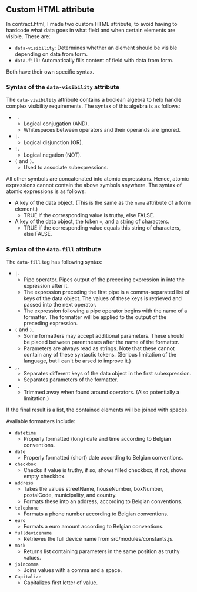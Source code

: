 ## Custom HTML attribute

In contract.html, I made two custom HTML attribute, to avoid having to hardcode what data goes in what field and when certain elements are visible. These are:

* `data-visibility`: Determines whether an element should be visible depending on data from form.
* `data-fill`: Automatically fills content of field with data from form.

Both have their own specific syntax.

### Syntax of the `data-visibility` attribute

The `data-visibility` attribute contains a boolean algebra to help handle complex visibility requirements. The syntax of this algebra is as follows:

* ` `.
  * Logical conjugation (AND).
  * Whitespaces between operators and their operands are ignored.
* `|`.
  * Logical disjunction (OR).
* `!`.
  * Logical negation (NOT).
* `(` and `)`.
  * Used to associate subexpressions.

All other symbols are concatenated into atomic expressions. Hence, atomic expressions cannot contain the above symbols anywhere. The syntax of atomic expressions is as follows:

* A key of the data object. (This is the same as the `name` attribute of a form element.)
  * TRUE if the corresponding value is truthy, else FALSE.
* A key of the data object, the token `=`, and a string of characters.
  * TRUE if the corresponding value equals this string of characters, else FALSE.

### Syntax of the `data-fill` attribute

The `data-fill` tag has following syntax:

* `|`.
  * Pipe operator. Pipes output of the preceding expression in into the expression after it.
  * The expression preceding the first pipe is a comma-separated list of keys of the data object. The values of these keys is retrieved and passed into the next operator.
  * The expression following a pipe operator begins with the name of a formatter. The formatter will be applied to the output of the preceding expression.
* `(` and `)`.
  * Some formatters may accept additional parameters. These should be placed between parentheses after the name of the formatter.
  * Parameters are always read as strings. Note that these cannot contain any of these syntactic tokens. (Serious limitation of the language, but I can't be arsed to improve it.)
* `,`.
  * Separates different keys of the data object in the first subexpression.
  * Separates parameters of the formatter.
* ` `.
  * Trimmed away when found around operators. (Also potentially a limitation.)
 
If the final result is a list, the contained elements will be joined with spaces.

Available formatters include:

* `datetime`
  * Properly formatted (long) date and time according to Belgian conventions.
* `date`
  * Properly formatted (short) date according to Belgian conventions.
* `checkbox`
  * Checks if value is truthy, if so, shows filled checkbox, if not, shows empty checkbox.
* `address`
  * Takes the values streetName, houseNumber, boxNumber, postalCode, municipality, and country.
  * Formats these into an address, according to Belgian conventions.
* `telephone`
  * Formats a phone number according to Belgian conventions.
* `euro`
  * Formats a euro amount according to Belgian conventions.
* `fulldevicename`
  * Retrieves the full device name from src/modules/constants.js.
* `mask`
  * Returns list containing parameters in the same position as truthy values.
* `joincomma`
  * Joins values with a comma and a space.
* `Capitalize`
  * Capitalizes first letter of value.
